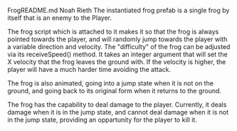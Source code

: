 FrogREADME.md
Noah Rieth
The instantiated frog prefab is a single frog by itself that is an enemy to the Player.

The frog script which is attached to it makes it so that the frog is always pointed towards the player, and will randomly jump towards the player with a variable direction and velocity.
The "difficulty" of the frog can be adjusted via its receiveSpeed() method. It takes an integer argument that will set the X velocity that the frog leaves the ground with.
If the velocity is higher, the player will have a much harder time avoiding the attack. 

The frog is also animated, going into a jump state when it is not on the ground, and going back to its original form when it returns to the ground. 

The frog has the capability to deal damage to the player. 
Currently, it deals damage when it is in the jump state, and cannot deal damage when it is not in the jump state,
providing an oppartunity for the player to kill it. 
